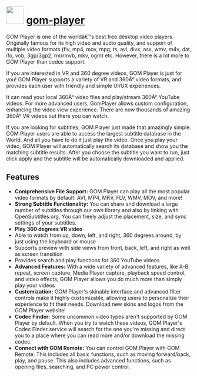 ﻿# <img src="https://cdn.rawgit.com/chocolatey/chocolatey-coreteampackages/af726b9663646bcef6e18d9e7b2d84e03e4aa878/icons/gom-player.png" width="48" height="48"/> [gom-player](https://chocolatey.org/packages/gom-player)


GOM Player is one of the worldâ€™s best free desktop video players. Originally famous for its high video and audio quality, and support of multiple video formats (flv, mp4, mov, mpg, ts, avi, divx, asx, wmv, m4v, dat, ifo, vob, 3gp/3gp2, rm/rmvb, mkv, ogm) etc. However, there is a lot more to GOM Player than codec support.

If you are interested in VR and 360 degree videos, GOM Player is just for you! GOM Player supports a variety of VR and 360Â° video formats, and provides each user with friendly and simple UI/UX experiences.

It can read your local 360Â° video files and play/stream 360Â° YouTube videos. For more advanced users, GomPlayer allows custom configuration, enhancing the video view experience. There are now thousands of amazing 360Â° VR videos out there you can watch.

If you are looking for subtitles, GOM Player just made that amazingly simple. GOM Player users are able to access the largest subtitle database in the World. And all you have to do it just play the video. Once you play your video, GOM Player will automatically search its database and show you the matching subtitle results. After you choose the subtitle you want to run, just click apply and the subtitle will be automatically downloaded and applied.

## Features
- **Comprehensive File Support:** GOM Player can play all the most popular video formats by default: AVI, MP4, MKV, FLV, WMV, MOV, and more!
- **Strong Subtitle Functionality:** You can share and download a large number of subtitles through our own library and also by linking with OpenSubtitles.org. You can freely adjust the placement, size, and sync settings of your subtitles.
- **Play 360 degrees VR video**
- Able to watch from up, down, left, and right, 360 degrees around, by just using the keyboard or mouse
- Supports preview with side views from front, back, left, and right as well as screen transition
- Provides search and play functions for 360 YouTube videos
- **Advanced Features:** With a wide variety of advanced features, like A-B repeat, screen capture, Media Player capture, playback speed control, and video effects, GOM Player allows you do much more than simply play your videos
- **Customization:** GOM Player's skinable interface and advanced filter controls make it highly customizable, allowing users to personalize their experience to fit their needs. Download new skins and logos from the GOM Player website!
- **Codec Finder:** Some uncommon video types aren't supported by GOM Player by default. When you try to watch these videos, GOM Player's Codec Finder service will search for the one you're missing and direct you to a place where you can read more and/or download the missing codec.
- **Connect with GOM Remote:** You can control GOM Player with GOM Remote. This includes all basic functions, such as moving forward/back, play, and pause. This also includes advanced functions, such as opening files, searching, and PC power control.

